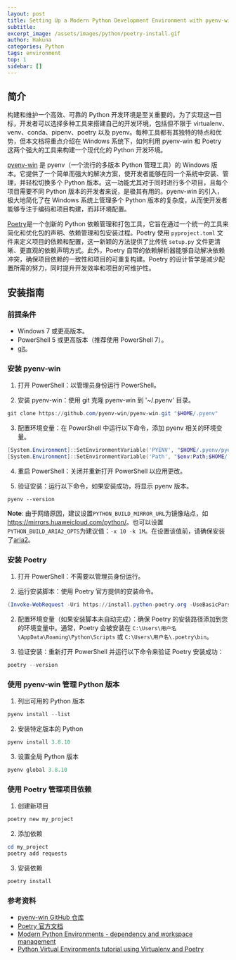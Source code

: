 ```yaml
---
layout: post
title: Setting Up a Modern Python Development Environment with pyenv-win and Poetry
subtitle:
excerpt_image: /assets/images/python/poetry-install.gif
author: Hakuna
categories: Python
tags: environment
top: 1
sidebar: []
---
```


## 简介

构建和维护一个高效、可靠的 Python 开发环境是至关重要的。为了实现这一目标，开发者可以选择多种工具来搭建自己的开发环境，包括但不限于 virtualenv、venv、conda、pipenv、poetry 以及 pyenv。每种工具都有其独特的特点和优势，但本文档将重点介绍在 Windows 系统下，如何利用 pyenv-win 和 Poetry 这两个强大的工具来构建一个现代化的 Python 开发环境。

[pyenv-win](https://github.com/pyenv-win/pyenv-win) 是 pyenv（一个流行的多版本 Python 管理工具）的 Windows 版本。它提供了一个简单而强大的解决方案，使开发者能够在同一个系统中安装、管理，并轻松切换多个 Python 版本。这一功能尤其对于同时进行多个项目，且每个项目需要不同 Python 版本的开发者来说，是极其有用的。pyenv-win 的引入，极大地简化了在 Windows 系统上管理多个 Python 版本的复杂度，从而使开发者能够专注于编码和项目构建，而非环境配置。

[Poetry](https://python-poetry.org/)是一个创新的 Python 依赖管理和打包工具，它旨在通过一个统一的工具来简化和优化包的声明、依赖管理和包安装过程。Poetry 使用 `pyproject.toml` 文件来定义项目的依赖和配置，这一新颖的方法提供了比传统 `setup.py` 文件更清晰、更直观的依赖声明方式。此外，Poetry 自带的依赖解析器能够自动解决依赖冲突，确保项目依赖的一致性和项目的可重复构建。Poetry 的设计哲学是减少配置所需的努力，同时提升开发效率和项目的可维护性。

## 安装指南

### 前提条件

- Windows 7 或更高版本。
- PowerShell 5 或更高版本（推荐使用 PowerShell 7）。
- [git](https://git-scm.com/downloads)。

### 安装 pyenv-win

1. 打开 PowerShell：以管理员身份运行 PowerShell。

2. 安装 pyenv-win：使用 git 克隆 pyenv-win 到 '~/.pyenv' 目录。
```powershell
git clone https://github.com/pyenv-win/pyenv-win.git "$HOME/.pyenv"
```

3. 配置环境变量：在 PowerShell 中运行以下命令，添加 pyenv 相关的环境变量。
```powershell
[System.Environment]::SetEnvironmentVariable('PYENV', "$HOME/.pyenv/pyenv-win/", [System.EnvironmentVariableTarget]::User)
[System.Environment]::SetEnvironmentVariable('Path', "$env:Path;$HOME/.pyenv/pyenv-win/bin;$HOME/.pyenv/pyenv-win/shims", [System.EnvironmentVariableTarget]::User)
```

4. 重启 PowerShell：关闭并重新打开 PowerShell 以应用更改。

5. 验证安装：运行以下命令，如果安装成功，将显示 pyenv 版本。
```shell
pyenv --version
```

**Note**: 由于网络原因，建议设置`PYTHON_BUILD_MIRROR_URL`为镜像站点，如<https://mirrors.huaweicloud.com/python/>。也可以设置`PYTHON_BUILD_ARIA2_OPTS`为建议值：`-x 10 -k 1M`。在设置该值前，请确保安装了[aria2](https://aria2.github.io/)。


### 安装 Poetry

1. 打开 PowerShell：不需要以管理员身份运行。

2. 运行安装脚本：使用 Poetry 官方提供的安装命令。
```powershell
(Invoke-WebRequest -Uri https://install.python-poetry.org -UseBasicParsing).Content | python -
```

2. 配置环境变量（如果安装脚本未自动完成）：确保 Poetry 的安装路径添加到您的环境变量中。通常，Poetry 会被安装在 `C:\Users\用户名\AppData\Roaming\Python\Scripts` 或 `C:\Users\用户名\.poetry\bin`。

3. 验证安装：重新打开 PowerShell 并运行以下命令来验证 Poetry 安装成功：
```powershell
poetry --version
```

### 使用 pyenv-win 管理 Python 版本

1. 列出可用的 Python 版本
```powershell
pyenv install --list
```

2. 安装特定版本的 Python
```powershell
pyenv install 3.8.10
```

3. 设置全局 Python 版本
```powershell
pyenv global 3.8.10
```

### 使用 Poetry 管理项目依赖

1. 创建新项目
```powershell
poetry new my_project
```

2. 添加依赖
```powershell
cd my_project
poetry add requests
```

3. 安装依赖
```powershell
poetry install
```

### 参考资料

- [pyenv-win GitHub 仓库](https://github.com/pyenv-win/pyenv-win)
- [Poetry 官方文档](https://python-poetry.org/docs/)
- [Modern Python Environments - dependency and workspace management](https://testdriven.io/blog/python-environments/)
- [Python Virtual Environments tutorial using Virtualenv and Poetry](https://serpapi.com/blog/python-virtual-environments-using-virtualenv-and-poetry/)
